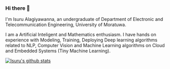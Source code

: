 ### Hi there 👋

I'm Isuru Alagiyawanna, an undergraduate of Department of Electronic and Telecommunication Engineering, University of Moratuwa.

I am a Artificial Inteligent and Mathematics enthusiasm. I have hands on experience with Modeling, Training, Deploying Deep learning algorithms 
related to  NLP, Computer Vision and Machine Learning algorithms on Cloud and Embedded Systems (Tiny Machine Learning). 

[![Isuru's github stats](https://github-readme-stats.vercel.app/api?username=Zuu97)](https://github.com/anuraghazra/github-readme-stats)
